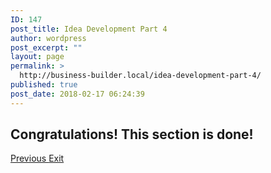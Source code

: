 ```yaml
---
ID: 147
post_title: Idea Development Part 4
author: wordpress
post_excerpt: ""
layout: page
permalink: >
  http://business-builder.local/idea-development-part-4/
published: true
post_date: 2018-02-17 06:24:39
---
```

<h2>Congratulations! This section is done!</h2>		
			<a href="http://business-builder.local/idea-development-part-3/">
						Previous
					</a>
			<a href="http://business-builder.local/courses/">
						Exit
					</a>